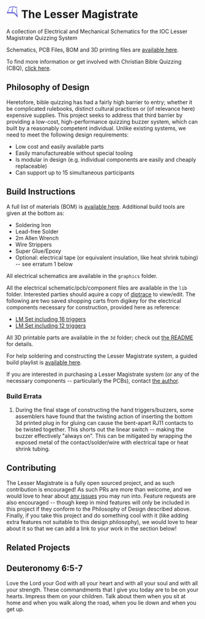 # ![](assets/ioc-logo.png) The Lesser Magistrate
A collection of Electrical and Mechanical Schematics for the IOC Lesser Magistrate Quizzing System

Schematics, PCB Files, BOM and 3D printing files are [available here](https://github.com/jonathanvanschenck/lesser-magistrate).

To find more information or get involved with Christian Bible Quizzing (CBQ), [click here](https://cbqz.org).

## Philosophy of Design
Heretofore, bible quizzing has had a fairly high barrier to entry; whether it be complicated rulebooks, distinct cultural practices or (of relevance here) expensive supplies. This project
seeks to address that third barrier by providing a low-cost, high-performance quizzing buzzer system, which can built by a reasonably competent individual. Unlike existing systems, we need
to meet the following design requirements:

  - Low cost and easily available parts
  - Easily manufactureable without special tooling
  - Is modular in design (e.g. individual components are easily and cheaply replaceable)
  - Can support up to 15 simultaneous participants

## Build Instructions
A full list of materials (BOM) is [available here](lib/BOM.csv).
Additional build tools are given at the bottom as:
  - Soldering Iron
  - Lead-free Solder
  - 2m Allen Wrench
  - Wire Strippers
  - Super Glue/Epoxy
  - Optional: electrical tape (or equivalent insulation, like heat shrink tubing) -- see erratum 1 below

All electrical schematics are available in the `graphics` folder.

All the electrical schematic/pcb/component files are available in the `lib` folder. Interested parties should aquire a copy of [diptrace](https://diptrace.com/) to view/edit.
The following are two saved shopping carts from digikey for the electrical components necessary for construction, provided here as reference:
  - [LM Set including 16 triggers](https://www.digikey.com/en/mylists/list/9FWNPUPV9Y)
  - [LM Set including 12 triggers](https://www.digikey.com/en/mylists/list/25X0QC0BVT)

All 3D printable parts are available in the `3d` folder; check out [the README](3d/README.md) for details.

For help soldering and constructing the Lesser Magistrate system, a guided build playlist is [available here](https://www.youtube.com/watch?v=u-B20jy8v2o&list=PL-Vn05Kf5ezxIfupx7_Z1d6l5HKGBeLW2).

If you are interested in purchasing a Lesser Magistrate system (or any of the necessary components -- particularly the PCBs), contact [the author](https://github.com/jonathanvanschenck).

### Build Errata
  1. During the final stage of constructing the hand triggers/buzzers, some assemblers have found that the twisting action of inserting the bottom 3d printed plug in for gluing can cause the bent-apart RJ11 contacts to be twisted together. This shorts out the linear switch -- making the buzzer effectively "always on". This can be mitigated by wrapping the exposed metal of the contact/solder/wire with electrical tape or heat shrink tubing.



## Contributing
The Lesser Magistrate is a fully open sourced project, and as such contribution is encouraged! As such PRs are more than welcome, and we would love to hear about [any issues](https://github.com/jonathanvanschenck/lesser-magistrate/issues) you may run into. Feature requests are also encouraged -- though keep in mind features will only be included in this project if they conform to the Philosophy of Design described above. Finally, if you take this project and do something cool with it (like adding extra features not suitable to this design philosophy), we would love to hear about it so that we can add a link to your work in the section below!

## Related Projects

## Deuteronomy 6:5-7
Love the Lord your God with all your heart and with all your soul and with all your strength.
These commandments that I give you today are to be on your hearts.
Impress them on your children. Talk about them when you sit at home and when you walk along the road, when you lie down and when you get up.

